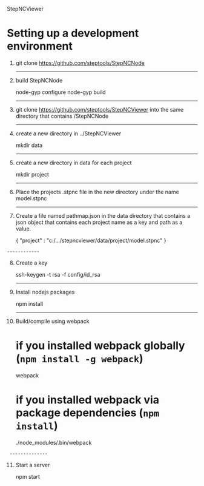 StepNCViewer


Setting up a development environment
====================================
     
  1. git clone https://github.com/steptools/StepNCNode

     ----------------
  2. build StepNCNode

       node-gyp configure
       node-gyp build

     -----------------------------------------------------------------------------------------
  3. git clone https://github.com/steptools/StepNCViewer into the same directory that contains
     /StepNCNode
     
     ------------------------------------------
  4. create a new directory in ../StepNCViewer

       mkdir data

     -----------------------------------------------
  5. create a new directory in data for each project

       mkdir project

     ------------------------------------------------------------------------------
  6. Place the projects .stpnc file in the new directory under the name model.stpnc

     ---------------------------------------------------------------------------------------
  7. Create a file named pathmap.json in the data directory that contains a json object that 
     contains each project name as a key and path as a value.

       {
       "project" : "c:/.../stepncviewer/data/project/model.stpnc"
       }

    ------------
  8. Create a key

       ssh-keygen -t rsa -f config/id_rsa

     ------------------------
  9. Install nodejs packages

       npm install

     ---------------------------
  10. Build/compile using webpack

       # if you installed webpack globally (`npm install -g webpack`)
       webpack

       # if you installed webpack via package dependencies (`npm install`)
       ./node_modules/.bin/webpack

     --------------    
  11. Start a server

       npm start